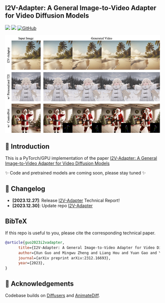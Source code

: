 ## I2V-Adapter: A General Image-to-Video Adapter for Video Diffusion Models
<a href='https://i2v-adapter.github.io'><img src='https://img.shields.io/badge/Project-Page-green'></a> 
<a href='https://arxiv.org/abs/2312.16693'><img src='https://img.shields.io/badge/Technique-Report-red'></a> 
[![GitHub](https://img.shields.io/github/stars/I2V-Adapter/I2V-Adapter?style=social)](https://github.com/I2V-Adapter/I2V-Adapter)

<p align="left">
  <img src="assets/teaser_1227_v2.png">
</p>


## 🔆 Introduction
This is a PyTorch/GPU implementation of the paper [I2V-Adapter: A General Image-to-Video Adapter for Video Diffusion Models](https://arxiv.org/abs/2312.16693)

✨ Code and pretrained models are coming soon, please stay tuned ✨

## 📝 Changelog
- __[2023.12.27]__: Release [I2V-Adapter](https://arxiv.org/abs/2312.16693) Technical Report!
- __[2023.12.30]__: Update repo [I2V-Adapter](https://github.com/I2V-Adapter/I2V-Adapter)

## BibTeX
If this repo is useful to you, please cite the corresponding technical paper.

```bibtex
@article{guo2023i2vadapter,
      title={I2V-Adapter: A General Image-to-Video Adapter for Video Diffusion Models}, 
      author={Xun Guo and Mingwu Zheng and Liang Hou and Yuan Gao and Yufan Deng and Chongyang Ma and Weiming Hu and Zhengjun Zha and Haibin Huang and Pengfei Wan and Di Zhang},
      journal={arXiv preprint arXiv:2312.16693},
      year={2023},
}
```

## 🤗 Acknowledgements
Codebase builds on [Diffusers](https://github.com/huggingface/diffusers) and [AnimateDiff](https://github.com/guoyww/AnimateDiff).

<!--
**I2V-Adapter/I2V-Adapter** is a ✨ _special_ ✨ repository because its `README.md` (this file) appears on your GitHub profile.

Here are some ideas to get you started:

- 🔭 I’m currently working on ...
- 🌱 I’m currently learning ...
- 👯 I’m looking to collaborate on ...
- 🤔 I’m looking for help with ...
- 💬 Ask me about ...
- 📫 How to reach me: ...
- 😄 Pronouns: ...
- ⚡ Fun fact: ...
-->
